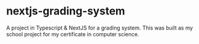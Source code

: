 # nextjs-grading-system
A project in Typescript &amp; NextJS for a grading system. This was built as my school project for my certificate in computer science.
